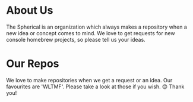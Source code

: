 
# About Us

The Spherical is an organization which always makes a repository when a new idea or concept comes to mind. We love to get requests for new console homebrew projects, so please tell us your ideas.

# Our Repos

We love to make repositories when we get a request or an idea. Our favourites are 'WLTMF'. Please take a look at those if you wish. 😊 Thank you!
